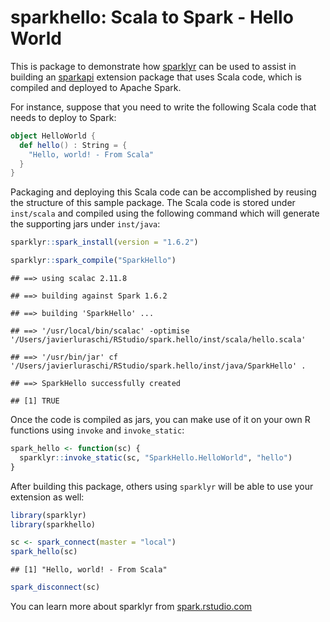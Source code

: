 sparkhello: Scala to Spark - Hello World
================

This is package to demonstrate how [sparklyr](http://github.com/rstudio/sparklyr) can be used to assist in building an [sparkapi](http://github.com/rstudio/sparkapi) extension package that uses Scala code, which is compiled and deployed to Apache Spark.

For instance, suppose that you need to write the following Scala code that needs to deploy to Spark:

``` scala
object HelloWorld {
  def hello() : String = {
    "Hello, world! - From Scala"
  }
}
```

Packaging and deploying this Scala code can be accomplished by reusing the structure of this sample package. The Scala code is stored under `inst/scala` and compiled using the following command which will generate the supporting jars under `inst/java`:

``` r
sparklyr::spark_install(version = "1.6.2")
```

``` r
sparklyr::spark_compile("SparkHello")
```

    ## ==> using scalac 2.11.8

    ## ==> building against Spark 1.6.2

    ## ==> building 'SparkHello' ...

    ## ==> '/usr/local/bin/scalac' -optimise '/Users/javierluraschi/RStudio/spark.hello/inst/scala/hello.scala'

    ## ==> '/usr/bin/jar' cf '/Users/javierluraschi/RStudio/spark.hello/inst/java/SparkHello' .

    ## ==> SparkHello successfully created

    ## [1] TRUE

Once the code is compiled as jars, you can make use of it on your own R functions using `invoke` and `invoke_static`:

``` r
spark_hello <- function(sc) {
  sparklyr::invoke_static(sc, "SparkHello.HelloWorld", "hello")
}
```

After building this package, others using `sparklyr` will be able to use your extension as well:

``` r
library(sparklyr)
library(sparkhello)

sc <- spark_connect(master = "local")
spark_hello(sc)
```

    ## [1] "Hello, world! - From Scala"

``` r
spark_disconnect(sc)
```

You can learn more about sparklyr from [spark.rstudio.com](http://spark.rstudio.com/)
